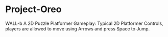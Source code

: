 # Project-Oreo
WALL-b
A 2D Puzzle Platformer
Gameplay: Typical 2D Platformer Controls, players are allowed to move using Arrows and press Space to Jump.
